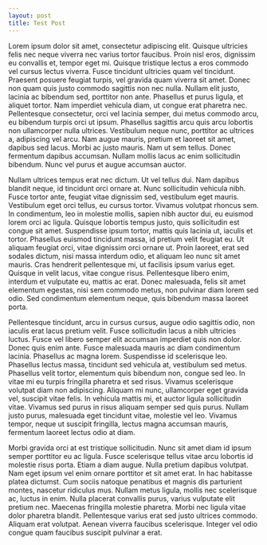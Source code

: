 ```yaml
---
layout: post
title: Test Post
---
```

Lorem ipsum dolor sit amet, consectetur adipiscing elit. Quisque ultricies felis nec neque viverra nec varius tortor faucibus. Proin nisl eros, dignissim eu convallis et, tempor eget mi. Quisque tristique lectus a eros commodo vel cursus lectus viverra. Fusce tincidunt ultricies quam vel tincidunt. Praesent posuere feugiat turpis, vel gravida quam viverra sit amet. Donec non quam quis justo commodo sagittis non nec nulla. Nullam elit justo, lacinia ac bibendum sed, porttitor non ante. Phasellus et purus ligula, et aliquet tortor. Nam imperdiet vehicula diam, ut congue erat pharetra nec. Pellentesque consectetur, orci vel lacinia semper, dui metus commodo arcu, eu bibendum turpis orci ut ipsum. Phasellus sagittis arcu quis arcu lobortis non ullamcorper nulla ultrices. Vestibulum neque nunc, porttitor ac ultrices a, adipiscing vel arcu. Nam augue mauris, pretium et laoreet sit amet, dapibus sed lacus. Morbi ac justo mauris. Nam ut sem tellus. Donec fermentum dapibus accumsan. Nullam mollis lacus ac enim sollicitudin bibendum. Nunc vel purus et augue accumsan auctor.

Nullam ultrices tempus erat nec dictum. Ut vel tellus dui. Nam dapibus blandit neque, id tincidunt orci ornare at. Nunc sollicitudin vehicula nibh. Fusce tortor ante, feugiat vitae dignissim sed, vestibulum eget mauris. Vestibulum eget orci tellus, eu cursus tortor. Vivamus volutpat rhoncus sem. In condimentum, leo in molestie mollis, sapien nibh auctor dui, eu euismod lorem orci ac ligula. Quisque lobortis tempus justo, quis sollicitudin est congue sit amet. Suspendisse ipsum tortor, mattis quis lacinia ut, iaculis et tortor. Phasellus euismod tincidunt massa, id pretium velit feugiat eu. Ut aliquam feugiat orci, vitae dignissim orci ornare ut. Proin laoreet, erat sed sodales dictum, nisi massa interdum odio, et aliquam leo nunc sit amet mauris. Cras hendrerit pellentesque mi, ut facilisis ipsum varius eget. Quisque in velit lacus, vitae congue risus. Pellentesque libero enim, interdum et vulputate eu, mattis ac erat. Donec malesuada, felis sit amet elementum egestas, nisi sem commodo metus, non pulvinar diam lorem sed odio. Sed condimentum elementum neque, quis bibendum massa laoreet porta.

Pellentesque tincidunt, arcu in cursus cursus, augue odio sagittis odio, non iaculis erat lacus pretium velit. Fusce sollicitudin lacus a nibh ultricies luctus. Fusce vel libero semper elit accumsan imperdiet quis non dolor. Donec quis enim ante. Fusce malesuada mauris ac diam condimentum lacinia. Phasellus ac magna lorem. Suspendisse id scelerisque leo. Phasellus lectus massa, tincidunt sed vehicula at, vestibulum sed metus. Phasellus velit tortor, elementum quis bibendum non, congue sed leo. In vitae mi eu turpis fringilla pharetra et sed risus. Vivamus scelerisque volutpat diam non adipiscing. Aliquam mi nunc, ullamcorper eget gravida vel, suscipit vitae felis. In vehicula mattis mi, et auctor ligula sollicitudin vitae. Vivamus sed purus in risus aliquam semper sed quis purus. Nullam justo purus, malesuada eget tincidunt vitae, molestie vel leo. Vivamus tempor, neque ut suscipit fringilla, lectus magna accumsan mauris, fermentum laoreet lectus odio at diam.

Morbi gravida orci at est tristique sollicitudin. Nunc sit amet diam id ipsum semper porttitor eu ac ligula. Fusce scelerisque tellus vitae arcu lobortis id molestie risus porta. Etiam a diam augue. Nulla pretium dapibus volutpat. Nam eget ipsum vel enim ornare porttitor et sit amet erat. In hac habitasse platea dictumst. Cum sociis natoque penatibus et magnis dis parturient montes, nascetur ridiculus mus. Nullam metus ligula, mollis nec scelerisque ac, luctus in enim. Nulla placerat convallis purus, varius vulputate elit pretium nec. Maecenas fringilla molestie pharetra. Morbi nec ligula vitae dolor pharetra blandit. Pellentesque varius erat sed justo ultrices commodo. Aliquam erat volutpat. Aenean viverra faucibus scelerisque. Integer vel odio congue quam faucibus suscipit pulvinar a erat.
